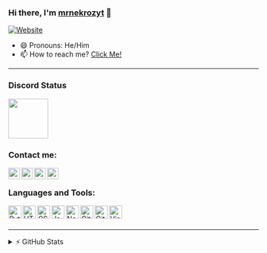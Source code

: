 ### Hi there, I'm [mrnekrozyt](e-z.bio/developer) 👋

[![Website](https://img.shields.io/website?label=e-z.bio/developerf&style=for-the-badge&url=https%3A%2F%2Fe-z.bio/developer)](e-z.bio/developer)

- 😄 Pronouns: He/Him
- 📫 How to reach me? [Click Me!](https://discord.com/users/1044192328237195274)

---

### Discord Status
[<img height="80px" src="https://discord.c99.nl/widget/theme-5/1044192328237195274.png"/>](https://discord.com/users/1044192328237195274)

### Contact me: 

[<img align="left" alt="mrnekrozyt | Website" width="23px" src="https://i.imgur.com/HcY0gIm.png"/>](https://e-z.bio/developer)
[<img align="left" alt="mrnekrozyt | YouTube" width="23px" src="https://i.imgur.com/WLd5nyq.png"/>](https://youtube.com/mrnekrozyt)
[<img align="left" alt="mrnekrozyt | Discord" width="23px" src="https://i.imgur.com/CZU39q2.png"/>](https://discord.com/users/1044192328237195274)
[<img align="left" alt="mrnekrozyt | Twitter" width="23px" src="https://i.imgur.com/EQxn7vo.png"/>](https://twitter.com/mrekrozyt)
</br>

### Languages and Tools: 

[<img align="left" alt="Python" width="26px" src="https://skillicons.dev/icons?i=python"/>](https://python.org)
[<img align="left" alt="HTML5" width="26px" src="https://skillicons.dev/icons?i=html"/>](https://w3.org/html)
[<img align="left" alt="CSS3" width="26px" src="https://skillicons.dev/icons?i=css"/>](https://w3schools.com/css)
[<img align="left" alt="JavaScript" width="26px" src="https://skillicons.dev/icons?i=js"/>](https://javascript.com)
[<img align="left" alt="Node.js" width="26px" src="https://skillicons.dev/icons?i=nodejs"/>](https://nodejs.org/en)
[<img align="left" alt="Git" width="26px" src="https://skillicons.dev/icons?i=git"/>](https://git-scm.com)
[<img align="left" alt="GitHub" width="26px" src="https://skillicons.dev/icons?i=github"/>](https://github.com)
[<img align="left" alt="Visual Studio Code" width="26px" src="https://skillicons.dev/icons?i=vscode"/>](https://code.visualstudio.com)
<br>
<br>

---

<details>
  <summary>⚡ GitHub Stats</summary>
<br>
<a href="https://github.com/mrnekrozyt">
<img align="center" alt="mrnekrozyt | GitHub Stats" src="https://github-readme-stats-eight-pink.vercel.app/api?username=mrnekrozyt&&show_icons=true&theme=tokyonight&layout=compact"/>
<br>
<br>
<img align="center" src="(https://github-readme-streak-stats.herokuapp.com?user=mrnekrozyt&theme=tokyonight)](https://git.io/streak-stats)" alt="test | GitHub Stats"/>
</a>
</details>
